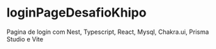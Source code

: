 # loginPageDesafioKhipo
 Pagina de login com Nest, Typescript, React, Mysql, Chakra.ui, Prisma Studio e Vite

